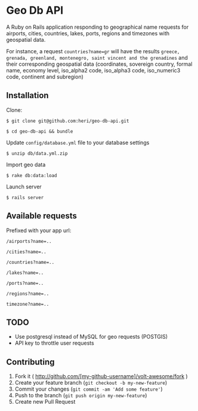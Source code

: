 # Geo Db API

A Ruby on Rails application responding to geographical name requests for airports, cities, countries, lakes, ports, regions and timezones with geospatial data.

For instance, a request `countries?name=gr` will have the results `greece, grenada, greenland, montenegro, saint vincent and the grenadines` and their corresponding geospatial data (coordinates, sovereign country, formal name, economy level, iso_alpha2 code, iso_alpha3 code, iso_numeric3 code, continent and subregion)


## Installation

Clone:

    $ git clone git@github.com:heri/geo-db-api.git

    $ cd geo-db-api && bundle

Update `config/database.yml` file to your database settings

    $ unzip db/data.yml.zip

Import geo data

    $ rake db:data:load

Launch server

    $ rails server


## Available requests

Prefixed with your app url:

`/airports?name=..`

`/cities?name=..`

`/countries?name=..`

`/lakes?name=..`

`/ports?name=..`

`/regions?name=..`

`timezone?name=..`

## TODO

* Use postgresql instead of MySQL for geo requests (POSTGIS)
* API key to throttle user requests

## Contributing

1. Fork it ( http://github.com/[my-github-username]/volt-awesome/fork )
2. Create your feature branch (`git checkout -b my-new-feature`)
3. Commit your changes (`git commit -am 'Add some feature'`)
4. Push to the branch (`git push origin my-new-feature`)
5. Create new Pull Request
